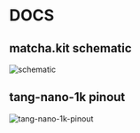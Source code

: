 # DOCS

## matcha.kit schematic

![schematic](https://i.imgur.com/ORmBJia.png)


## tang-nano-1k pinout

![tang-nano-1k-pinout](https://wiki.sipeed.com/hardware/en/tang/Tang-Nano-1K/assets/1k-pin.png)
